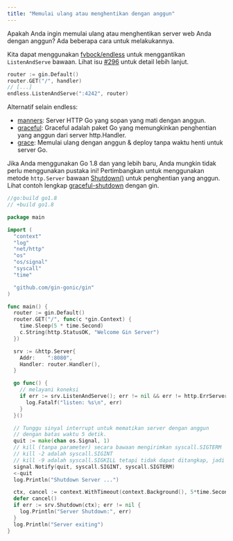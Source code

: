 ```yaml
---
title: "Memulai ulang atau menghentikan dengan anggun"
---
```


Apakah Anda ingin memulai ulang atau menghentikan server web Anda dengan anggun?
Ada beberapa cara untuk melakukannya.

Kita dapat menggunakan [fvbock/endless](https://github.com/fvbock/endless) untuk menggantikan `ListenAndServe` bawaan. Lihat isu [#296](https://github.com/gin-gonic/gin/issues/296) untuk detail lebih lanjut.

```go
router := gin.Default()
router.GET("/", handler)
// [...]
endless.ListenAndServe(":4242", router)
```

Alternatif selain endless:

* [manners](https://github.com/braintree/manners): Server HTTP Go yang sopan yang mati dengan anggun.
* [graceful](https://github.com/tylerb/graceful): Graceful adalah paket Go yang memungkinkan penghentian yang anggun dari server http.Handler.
* [grace](https://github.com/facebookgo/grace): Memulai ulang dengan anggun & deploy tanpa waktu henti untuk server Go.

Jika Anda menggunakan Go 1.8 dan yang lebih baru, Anda mungkin tidak perlu menggunakan pustaka ini! Pertimbangkan untuk menggunakan metode `http.Server` bawaan [Shutdown()](https://golang.org/pkg/net/http/#Server.Shutdown) untuk penghentian yang anggun. Lihat contoh lengkap [graceful-shutdown](https://github.com/gin-gonic/examples/tree/master/graceful-shutdown) dengan gin.

```go
//go:build go1.8
// +build go1.8

package main

import (
  "context"
  "log"
  "net/http"
  "os"
  "os/signal"
  "syscall"
  "time"

  "github.com/gin-gonic/gin"
)

func main() {
  router := gin.Default()
  router.GET("/", func(c *gin.Context) {
    time.Sleep(5 * time.Second)
    c.String(http.StatusOK, "Welcome Gin Server")
  })

  srv := &http.Server{
    Addr:    ":8080",
    Handler: router.Handler(),
  }

  go func() {
    // melayani koneksi
    if err := srv.ListenAndServe(); err != nil && err != http.ErrServerClosed {
      log.Fatalf("listen: %s\n", err)
    }
  }()

  // Tunggu sinyal interrupt untuk mematikan server dengan anggun
  // dengan batas waktu 5 detik.
  quit := make(chan os.Signal, 1)
  // kill (tanpa parameter) secara bawaan mengirimkan syscall.SIGTERM
  // kill -2 adalah syscall.SIGINT
  // kill -9 adalah syscall.SIGKILL tetapi tidak dapat ditangkap, jadi tidak perlu menambahkannya
  signal.Notify(quit, syscall.SIGINT, syscall.SIGTERM)
  <-quit
  log.Println("Shutdown Server ...")

  ctx, cancel := context.WithTimeout(context.Background(), 5*time.Second)
  defer cancel()
  if err := srv.Shutdown(ctx); err != nil {
    log.Println("Server Shutdown:", err)
  }
  log.Println("Server exiting")
}
```

